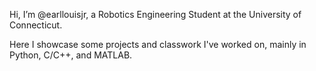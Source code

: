 Hi, I’m @earllouisjr, a Robotics Engineering Student at the University of Connecticut.

Here I showcase some projects and classwork I've worked on, mainly in Python, C/C++, and MATLAB.
